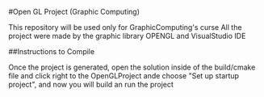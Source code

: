 #Open GL Project (Graphic Computing)

This repository will be used only for GraphicComputing's curse
All the project were made by the graphic library OPENGL and VisualStudio IDE

##Instructions to Compile

Once the project is generated, open the solution inside of the build/cmake file
and click right to the OpenGLProject ande choose "Set up startup project", and now
you will build an run the project